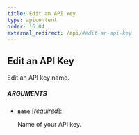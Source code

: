 ```yaml
---
title: Edit an API key
type: apicontent
order: 16.04
external_redirect: /api/#edit-an-api-key
---
```


## Edit an API Key

Edit an API key name.

##### ARGUMENTS

* **`name`** [*required*]:

    Name of your API key.
